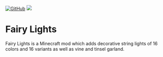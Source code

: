 [![GitHub](https://img.shields.io/github/license/pau101/Fairy-Lights.svg)](https://github.com/pau101/Fairy-Lights/blob/master/LICENSE.md) [![](http://cf.way2muchnoise.eu/full_fairy-lights_downloads.svg)](https://minecraft.curseforge.com/projects/fairy-lights)

# Fairy Lights
Fairy Lights is a Minecraft mod which adds decorative string lights of 16 colors and 16 variants as well as vine and tinsel garland.
